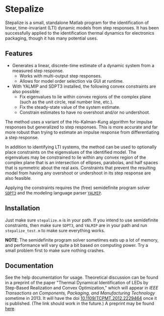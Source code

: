 Stepalize
=========

Stepalize is a small, standalone Matlab program for the identification of
linear, time-invariant (LTI) dynamic models from step responses. It has been
successfully applied to the identification thermal dynamics for electronics
packaging, though it has many potential uses.


Features
--------
- Generates a linear, discrete-time estimate of a dynamic system from a
  measured step response.
    - Works with multi-output step responses.
    - Allows for model order selection via GUI at runtime.
- With YALMIP and SDPT3 installed, the following convex constraints are also
  possible:
    - Fix eigenvalues to lie within convex regions of the complex plane
          (such as the unit circle, real number line, etc.).
    - Fix the steady-state value of the system estimate.
    - Constrain estimates to have no overshoot and/or no undershoot.

The method uses a variant of the Ho-Kalman-Kung algorithm for impulse
responses but generalized to step responses. This is more accurate and far
more robust than trying to estimate an impulse response from differentiating
a step response.

In addition to identifying LTI systems, the method can be used to optionally
place constraints on the eigenvalues of the identified model. The
eigenvalues may be constrained to lie within any convex region of the
complex plane that is an intersection of ellipses, parabolas, and half
spaces that is symmetric about the real axis. Constraints that prevent the
resulting model from having any overshoot or undershoot in its step response
are also feasible.

Applying the constraints requires the (free) semidefinite program solver
[`SDPT3`](http://www.math.nus.edu.sg/~mattohkc/sdpt3.html) and the modeling
language parser [`YALMIP`](http://users.isy.liu.se/johanl/yalmip/).


Installation
------------
Just make sure `stepalize.m` is in your path. If you intend to use
semidefinite constraints, then make sure `SDPT3`, and `YALMIP` are in your
path and run `stepalize_test.m` to make sure everything works.

**NOTE**: The semidefinite program solver sometimes eats up a lot of memory,
and performance will vary quite a bit based on computing power. Try a small
problem first to make sure nothing crashes.


Documentation
-------------
See the help documentation for usage. Theoretical discussion can be found in
a preprint of the paper "Thermal Dynamical Identification of LEDs by
Step-Based Realization and Convex Optimization," which will appear in *IEEE
Transactions on Components, Packaging, and Manufacturing Technology*
sometime in 2013. It will have the doi
[10.1109/TCPMT.2012.2229464](http://dx.doi.org/10.1109/TCPMT.2012.2229464)
once it is published. (The link should work in the future.) A preprint may
be found
[here](https://sites.google.com/site/dnmiller/2012_Miller_IEEE_TCPMT.pdf).

